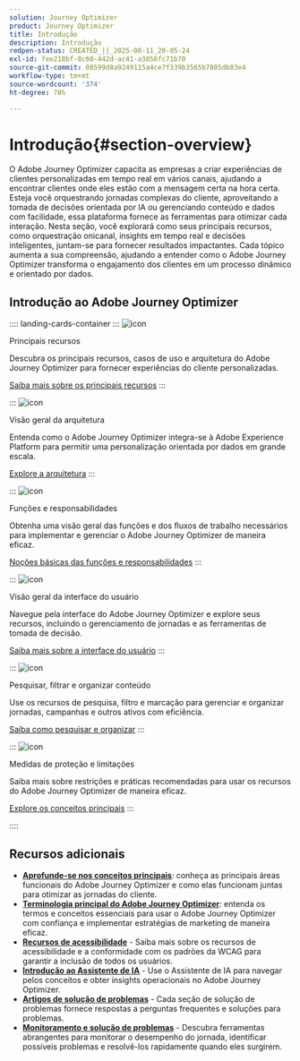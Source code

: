 ```yaml
---
solution: Journey Optimizer
product: Journey Optimizer
title: Introdução
description: Introdução
redpen-status: CREATED_||_2025-08-11_20-05-24
exl-id: fee218bf-8c60-442d-ac41-a3856fc71b70
source-git-commit: 08599d8a9249115a4ce7f339b3565b7805db83e4
workflow-type: tm+mt
source-wordcount: '374'
ht-degree: 78%

---
```


# Introdução{#section-overview}

O Adobe Journey Optimizer capacita as empresas a criar experiências de clientes personalizadas em tempo real em vários canais, ajudando a encontrar clientes onde eles estão com a mensagem certa na hora certa. Esteja você orquestrando jornadas complexas do cliente, aproveitando a tomada de decisões orientada por IA ou gerenciando conteúdo e dados com facilidade, essa plataforma fornece as ferramentas para otimizar cada interação. Nesta seção, você explorará como seus principais recursos, como orquestração onicanal, insights em tempo real e decisões inteligentes, juntam-se para fornecer resultados impactantes. Cada tópico aumenta a sua compreensão, ajudando a entender como o Adobe Journey Optimizer transforma o engajamento dos clientes em um processo dinâmico e orientado por dados.

## Introdução ao Adobe Journey Optimizer

:::: landing-cards-container
:::
![icon](https://cdn.experienceleague.adobe.com/icons/book.svg?lang=pt-BR)

Principais recursos

Descubra os principais recursos, casos de uso e arquitetura do Adobe Journey Optimizer para fornecer experiências do cliente personalizadas.

[Saiba mais sobre os principais recursos](../using/start/get-started.md)
:::

:::
![icon](https://cdn.experienceleague.adobe.com/icons/code-branch.svg?lang=pt-BR)

Visão geral da arquitetura

Entenda como o Adobe Journey Optimizer integra-se à Adobe Experience Platform para permitir uma personalização orientada por dados em grande escala.

[Explore a arquitetura](../using/start/architecture-concepts-redpen.md)
:::

:::
![icon](https://cdn.experienceleague.adobe.com/icons/list-check.svg?lang=pt-BR)

Funções e responsabilidades

Obtenha uma visão geral das funções e dos fluxos de trabalho necessários para implementar e gerenciar o Adobe Journey Optimizer de maneira eficaz.

[Noções básicas das funções e responsabilidades](../using/start/quick-start.md)
:::

:::
![icon](https://cdn.experienceleague.adobe.com/icons/gear.svg?lang=pt-BR)

Visão geral da interface do usuário

Navegue pela interface do Adobe Journey Optimizer e explore seus recursos, incluindo o gerenciamento de jornadas e as ferramentas de tomada de decisão.

[Saiba mais sobre a interface do usuário](../using/start/user-interface.md)
:::

:::
![icon](https://cdn.experienceleague.adobe.com/icons/circle-play.svg?lang=pt-BR)

Pesquisar, filtrar e organizar conteúdo

Use os recursos de pesquisa, filtro e marcação para gerenciar e organizar jornadas, campanhas e outros ativos com eficiência.

[Saiba como pesquisar e organizar](../using/start/search-filter-categorize.md)
:::

:::
![icon](https://cdn.experienceleague.adobe.com/icons/puzzle-piece.svg?lang=pt-BR)

Medidas de proteção e limitações

Saiba mais sobre restrições e práticas recomendadas para usar os recursos do Adobe Journey Optimizer de maneira eficaz.

[Explore os conceitos principais](../using/start/guardrails.md)
:::

::::


## Recursos adicionais

- **[Aprofunde-se nos conceitos principais](../using/start/functional-areas-redpen.md)**: conheça as principais áreas funcionais do Adobe Journey Optimizer e como elas funcionam juntas para otimizar as jornadas do cliente.
- **[Terminologia principal do Adobe Journey Optimizer](../using/start/terminology-md-redpen.md)**: entenda os termos e conceitos essenciais para usar o Adobe Journey Optimizer com confiança e implementar estratégias de marketing de maneira eficaz.
- **[Recursos de acessibilidade](../using/start/accessibility.md)** - Saiba mais sobre os recursos de acessibilidade e a conformidade com os padrões da WCAG para garantir a inclusão de todos os usuários.
- **[Introdução ao Assistente de IA](../using/start/ai-assistant.md)** - Use o Assistente de IA para navegar pelos conceitos e obter insights operacionais no Adobe Journey Optimizer.
- **[Artigos de solução de problemas](../using/start/troubleshooting.md)** - Cada seção de solução de problemas fornece respostas a perguntas frequentes e soluções para problemas.
- **[Monitoramento e solução de problemas](/help/rp_landing_pages/troubleshoot-journey-landing-page.md)** - Descubra ferramentas abrangentes para monitorar o desempenho do jornada, identificar possíveis problemas e resolvê-los rapidamente quando eles surgirem.


